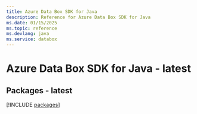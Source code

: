 ```yaml
---
title: Azure Data Box SDK for Java
description: Reference for Azure Data Box SDK for Java
ms.date: 01/15/2025
ms.topic: reference
ms.devlang: java
ms.service: databox
---
```

# Azure Data Box SDK for Java - latest
## Packages - latest
[!INCLUDE [packages](data-box-index.md)]